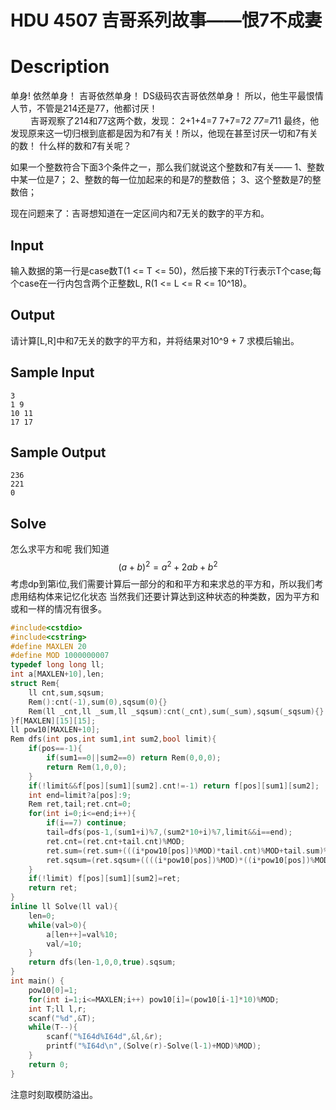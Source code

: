 # HDU 4507 吉哥系列故事——恨7不成妻
# Description
单身! 
依然单身！ 
吉哥依然单身！ 
DS级码农吉哥依然单身！ 
所以，他生平最恨情人节，不管是214还是77，他都讨厌！  
　　
吉哥观察了214和77这两个数，发现： 
2+1+4=7 
7+7=7*2 
77=7*11 
最终，他发现原来这一切归根到底都是因为和7有关！所以，他现在甚至讨厌一切和7有关的数！ 
什么样的数和7有关呢？ 

如果一个整数符合下面3个条件之一，那么我们就说这个整数和7有关—— 
1、整数中某一位是7； 
2、整数的每一位加起来的和是7的整数倍； 
3、这个整数是7的整数倍； 

现在问题来了：吉哥想知道在一定区间内和7无关的数字的平方和。 
## Input
输入数据的第一行是case数T(1 <= T <= 50)，然后接下来的T行表示T个case;每个case在一行内包含两个正整数L, R(1 <= L <= R <= 10^18)。 
## Output
请计算[L,R]中和7无关的数字的平方和，并将结果对10^9 + 7 求模后输出。
## Sample Input
```
3
1 9
10 11
17 17
```
## Sample Output
```
236
221
0
```
## Solve
怎么求平方和呢 我们知道
$$(a+b)^2=a^2+2ab+b^2$$
考虑dp到第i位,我们需要计算后一部分的和和平方和来求总的平方和，所以我们考虑用结构体来记忆化状态
当然我们还要计算达到这种状态的种类数，因为平方和或和一样的情况有很多。
```cpp
#include<cstdio>
#include<cstring>
#define MAXLEN 20
#define MOD 1000000007
typedef long long ll;
int a[MAXLEN+10],len;
struct Rem{
	ll cnt,sum,sqsum;
	Rem():cnt(-1),sum(0),sqsum(0){}
	Rem(ll _cnt,ll _sum,ll _sqsum):cnt(_cnt),sum(_sum),sqsum(_sqsum){}
}f[MAXLEN][15][15];
ll pow10[MAXLEN+10];
Rem dfs(int pos,int sum1,int sum2,bool limit){
	if(pos==-1){
		if(sum1==0||sum2==0) return Rem(0,0,0);
		return Rem(1,0,0);
	}
	if(!limit&&f[pos][sum1][sum2].cnt!=-1) return f[pos][sum1][sum2];
	int end=limit?a[pos]:9;
	Rem ret,tail;ret.cnt=0;
	for(int i=0;i<=end;i++){
		if(i==7) continue;
		tail=dfs(pos-1,(sum1+i)%7,(sum2*10+i)%7,limit&&i==end);
		ret.cnt=(ret.cnt+tail.cnt)%MOD;
		ret.sum=(ret.sum+(((i*pow10[pos])%MOD)*tail.cnt)%MOD+tail.sum)%MOD;
		ret.sqsum=(ret.sqsum+((((i*pow10[pos])%MOD)*((i*pow10[pos])%MOD))%MOD*tail.cnt%MOD+(2*((i*pow10[pos])%MOD)*tail.sum)%MOD+tail.sqsum))%MOD;
	}
	if(!limit) f[pos][sum1][sum2]=ret;
	return ret;
}
inline ll Solve(ll val){
	len=0;
	while(val>0){
		a[len++]=val%10;
		val/=10;
	}
	return dfs(len-1,0,0,true).sqsum;
}
int main() {
	pow10[0]=1;
	for(int i=1;i<=MAXLEN;i++) pow10[i]=(pow10[i-1]*10)%MOD;
	int T;ll l,r;
	scanf("%d",&T);
	while(T--){
		scanf("%I64d%I64d",&l,&r);
		printf("%I64d\n",(Solve(r)-Solve(l-1)+MOD)%MOD);
	}
	return 0;
} 
```
注意时刻取模防溢出。